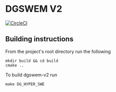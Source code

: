 # DGSWEM V2
[![CircleCI](https://circleci.com/gh/UT-CHG/dgswemv2.svg?style=svg&circle-token=0479b7746d69a87e977936dd4b6105be5b2e6316)](https://circleci.com/gh/UT-CHG/dgswemv2)

## Building instructions

From the project's root directory run the following

    mkdir build && cd build
    cmake ..

To build dgswem-v2 run

    make DG_HYPER_SWE